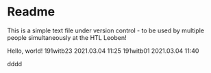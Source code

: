 # Readme

This is a simple text file under version control - to be used by multiple people simultaneously at the HTL Leoben!

Hello, world!
191witb23 2021.03.04 11:25
191witb01 2021.03.04 11:40

dddd